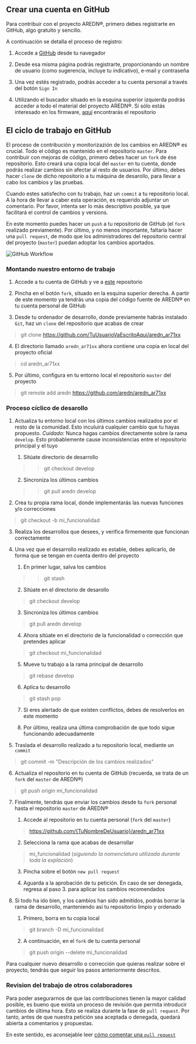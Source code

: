 ## Crear una cuenta en GitHub
Para contribuir con el proyecto AREDN®, primero debes registrarte en GitHub, algo gratuito y sencillo.

A continuación se detalla el proceso de registro:

1. Accede a [GitHub](https://www.github.com) desde tu navegador

2. Desde esa misma página podrás registrarte, proporcionando un nombre de usuario (como sugerencia, incluye tu indicativo), e-mail y contraseña

3. Una vez estés registrado, podrás acceder a tu cuenta personal a través del botón `Sign In`

4. Utilizando el buscador situado en la esquina superior izquierda podrás acceder a todo el material del proyecto AREDN®. Si sólo estás interesado en los firmware, [aquí](https://github.com/aredn/aredn_ar71xx) encontrarás el repositorio

## El ciclo de trabajo en GitHub
El proceso de contribución y monitorizazión de los cambios en AREDN® es crucial. Todo el código es mantenido en el repositorio `master`. Para contribuir con mejoras de código, primero debes hacer un `fork` de ése repositorio. Esto creará una copia local del `master` en tu cuenta, donde podrás realizar cambios sin afectar al resto de usuarios. Por último, debes hacer `clone` de dicho repositorio a tu máquina de desarollo, para llevar a cabo los cambios y las pruebas.

Cuando estes satisfecho con tu trabajo, haz un `commit` a tu repositorio local. A la hora de llevar a caber esta operación, es requerido adjuntar un comentario. Por favor, intenta ser lo más descriptivo posible, ya que facilitará el control de cambios y versions.

En este momento puedes hacer un `push` a tu repositorio de GitHub (el `fork` realizado previamente). Por último, y no menos importante, faltaría hacer una `pull request`, de modo que los administradores del repositorio central del proyecto (`master`) puedan adoptar los cambios aportados.

![GitHub Workflow](_images/GitHub-workflow.png)

### Montando nuestro entorno de trabajo

1. Accede a tu cuenta de GitHub y ve a [este](https://github.com/aredn/aredn_ar71xx) repositorio

2. Pincha en el botón `fork`, situado en la esquina superior derecha. A partir de este momento ya tendrás una copia del código fuente de AREDN® en tu cuenta personal de GitHub

3. Desde tu ordenador de desarrollo, donde previamente habrás instalado `Git`, haz un `clone` del repositorio que acabas de crear

> git clone https://github.com/TuUsuarioVaEscritoAqui/aredn_ar71xx

4. El directorio llamado `aredn_ar71xx` ahora contiene una copia en local del proyecto oficial

> cd aredn_ar71xx

5. Por último, configura en tu entorno local el repositorio `master` del proyecto

> git remote add aredn https://github.com/aredn/aredn_ar71xx

### Proceso cíclico de desarollo

1. Actualiza tu entorno local con los últimos cambios realizados por el resto de la comunidad. Esto inculuirá cualquier cambio que tu hayas propuesto. *Cuidado:* Nunca hagas cambios directamente sobre la rama `develop`. Esto probablemente cause inconsistencias entre el repositorio principal y el tuyo

	1. Sitúate directorio de desarrollo
	
	>> git checkout develop
	
	2. Sincroniza los últimos cambios
	
	>> git pull aredn develop
	
2. Crea tu propia rama local, donde implementarás las nuevas funciones y/o correcciones

> git checkout -b mi_funcionalidad

3. Realiza los desarrollos que desees, y verifica firmemente que funcionan correctamente

4. Una vez que el desarrollo realizado es estable, debes aplicarlo, de forma que se tengan en cuenta dentro del proyecto

	1. En primer lugar, salva los cambios
	
	>> git stash
	
	2. Sitúate en el directorio de desarollo
	
	> git checkout develop
	
	3. Sincroniza los últimos cambios
	
	> git pull aredn develop
	
	4. Ahora sitúate en el directorio de la funcionalidad o corrección que pretendes aplicar
	
	> git checkout mi_funcionalidad
	
	5. Mueve tu trabajo a la rama principal de desarrollo
	
	> git rebase develop
	
	6. Aplica tu desarrollo
	
	> git stash pop
	
	7. Si eres alertado de que existen conflictos, debes de resolverlos en este momento
	
	8. Por último, realiza una última comprobación de que todo sigue funcionando adecuadamente
	
5. Traslada el desarrollo realizado a tu repositorio local, mediante un `commit`

> git commit -m "Descripción de los cambios realizados"

6. Actualiza el repositorio en tu cuenta de GitHub (recuerda, se trata de un `fork` del `master` de AREDN®)

> git push origin mi_funcionalidad

7. Finalmente, tendrás que enviar los cambios desde tu `fork` personal hasta el repositorio `master` de AREDN®

	1. Accede al repositorio en tu cuenta personal (`fork` del `master`)
	
	> https://github.com/{TuNombreDeUsuario}/aredn_ar71xx
	
	2. Selecciona la rama que acabas de desarrollar
	
	> mi_funcionalidad (_siguiendo la nomenclatura utilizada durante toda la explación_)
	
	3. Pincha sobre el botón `new pull request`
	
	4. Aguarda a la aprobación de tu petición. En caso de ser denegada, regresa al paso 3. para aplicar los cambios recomendados
	
8. Si todo ha ido bien, y los cambios han sido admitidos, podrás borrar la rama de desarrollo, manteniendo así tu repositorio limpio y ordenado

	1. Primero, borra en tu copia local
	
	> git branch -D mi_funcionalidad
	
	2. A continuación, en el `fork` de tu cuenta personal
	
	> git push origin --delete mi_funcionalidad

Para cualquier nuevo desarrollo o corrección que quieras realizar sobre el proyecto, tendrás que seguir los pasos anteriormente descritos.

### Revision del trabajo de otros colaboradores
Para poder asegurarnos de que las contribuciones tienen la mayor calidad posible, es bueno que exista un proceso de revisión que permita introducir cambios de última hora. Esto se realiza durante la fase de `pull request`. Por tanto, antes de que nuestra petición sea aceptada o denegada, quedará abierta a comentarios y propuestas.

En este sentido, es aconsejable leer [cómo comentar una `pull request`](https://help.github.com/es/github/collaborating-with-issues-and-pull-requests/commenting-on-a-pull-request)
